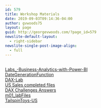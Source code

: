 ```yaml
---
id: 579
title: Workshop Materials
date: 2019-09-03T09:14:36-04:00
author: gvwoods75
layout: page
guid: http://georgevwoods.com/?page_id=579
newslite-default-layout:
  - right-sidebar
newslite-single-post-image-align:
  - full
---
```

<div class="wp-block-file">
  <a href="http://georgevwoods.com/wp-content/uploads/2020/01/Labs_-Business-Analytics-with-Power-BI.pdf" target="_blank" rel="noreferrer noopener"><br />Labs_-Business-Analytics-with-Power-BI</a>
</div>

<div class="wp-block-file">
  <a href="http://georgevwoods.com/wp-content/uploads/2019/07/DateGenerationFunction.zip">DateGenerationFunction</a>
</div>

<div class="wp-block-file">
  <a href="http://georgevwoods.com/wp-content/uploads/2020/06/DAX-Lab.pdf" target="_blank" rel="noreferrer noopener">DAX-Lab</a>
</div>

<div class="wp-block-file">
  <a href="http://georgevwoods.com/wp-content/uploads/2019/09/US-Sales-completed-files.zip">US Sales completed files</a>
</div>

<div class="wp-block-file">
  <a href="http://georgevwoods.com/wp-content/uploads/2019/09/DAX-Challenges-Answers.txt" target="_blank" rel="noreferrer noopener">DAX Challenges Answers</a>
</div>

<div class="wp-block-file">
  <a href="http://georgevwoods.com/wp-content/uploads/2019/09/m01_labFiles.zip">m01_labFiles</a>
</div>

<div class="wp-block-file">
  <a href="http://georgevwoods.com/wp-content/uploads/2019/10/TailspinToys-US.zip">TailspinToys-US</a>
</div>